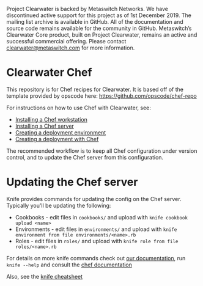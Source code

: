 Project Clearwater is backed by Metaswitch Networks.  We have discontinued active support for this project as of 1st December 2019.  The mailing list archive is available in GitHub.  All of the documentation and source code remains available for the community in GitHub.  Metaswitch’s Clearwater Core product, built on Project Clearwater, remains an active and successful commercial offering.  Please contact clearwater@metaswitch.com for more information.

Clearwater Chef
========

This repository is for Chef recipes for Clearwater. It is based off of the template provided by opscode here: https://github.com/opscode/chef-repo

For instructions on how to use Chef with Clearwater, see:

* [Installing a Chef workstation](http://clearwater.readthedocs.org/en/stable/Installing_a_Chef_workstation.html)
* [Installing a Chef server](http://clearwater.readthedocs.org/en/stable/Installing_a_Chef_server.html)
* [Creating a deployment environment](http://clearwater.readthedocs.org/en/stable/Creating_a_deployment_environment.html)
* [Creating a deployment with Chef](http://clearwater.readthedocs.org/en/stable/Creating_a_deployment_with_Chef.html)

The recommended workflow is to keep all Chef configuration under version control, and to update the Chef server from
this configuration.

Updating the Chef server
========================

Knife provides commands for updating the config on the Chef server. Typically you'll be updating the following:

* Cookbooks - edit files in `cookbooks/` and upload with `knife cookbook upload <name>`
* Environments - edit files in `environments/` and upload with `knife environment from file environments/<name>.rb`
* Roles - edit files in `roles/` and upload with `knife role from file roles/<name>.rb`

For details on more knife commands check out [our documentation](https://github.com/Metaswitch/chef/blob/master/docs/knife_commands.md), run `knife --help` and consult the [chef documentation](http://docs.opscode.com/knife.html)

Also, see the [knife cheatsheet](http://docs.opscode.com/_images/qr_knife_web.png)
